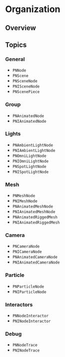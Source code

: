 # Organization

<!--summary-->

## Overview

<!--overview-->

## Topics

### General
- ``PNNode``
- ``PNScene``
- ``PNSceneNode``
- ``PNISceneNode``
- ``PNScenePiece``

### Group
- ``PNAnimatedNode``
- ``PNIAnimatedNode``

### Lights
- ``PNAmbientLightNode``
- ``PNIAmbientLightNode``
- ``PNOmniLightNode``
- ``PNIOmniLightNode``
- ``PNSpotLightNode``
- ``PNISpotLightNode``

### Mesh
- ``PNMeshNode``
- ``PNIMeshNode``
- ``PNAnimatedMeshNode``
- ``PNIAnimatedMeshNode``
- ``PNAnimatedRiggedMesh``
- ``PNIAnimatedRiggedMesh``

### Camera
- ``PNCameraNode``
- ``PNICameraNode``
- ``PNAnimatedCameraNode``
- ``PNIAnimatedCameraNode``

### Particle
- ``PNParticleNode``
- ``PNIParticleNode``

### Interactors
- ``PNNodeInteractor``
- ``PNINodeInteractor``

### Debug
- ``PNNodeTrace``
- ``PNINodeTrace``
